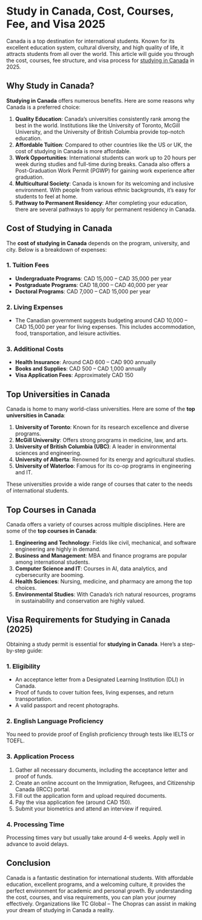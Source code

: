 # Study in Canada, Cost, Courses, Fee, and Visa 2025

Canada is a top destination for international students. Known for its excellent education system, cultural diversity, and high quality of life, it attracts students from all over the world. This article will guide you through the cost, courses, fee structure, and visa process for [studying in Canada](https://tcglobal.com/country/study-in-canada/)   in 2025.

## Why Study in Canada?

**Studying in Canada** offers numerous benefits. Here are some reasons why Canada is a preferred choice:

1. **Quality Education**: Canada’s universities consistently rank among the best in the world. Institutions like the University of Toronto, McGill University, and the University of British Columbia provide top-notch education.
2. **Affordable Tuition**: Compared to other countries like the US or UK, the cost of studying in Canada is more affordable.
3. **Work Opportunities**: International students can work up to 20 hours per week during studies and full-time during breaks. Canada also offers a Post-Graduation Work Permit (PGWP) for gaining work experience after graduation.
4. **Multicultural Society**: Canada is known for its welcoming and inclusive environment. With people from various ethnic backgrounds, it’s easy for students to feel at home.
5. **Pathway to Permanent Residency**: After completing your education, there are several pathways to apply for permanent residency in Canada.

## Cost of Studying in Canada

The **cost of studying in Canada** depends on the program, university, and city. Below is a breakdown of expenses:

### 1. Tuition Fees
- **Undergraduate Programs**: CAD 15,000 – CAD 35,000 per year
- **Postgraduate Programs**: CAD 18,000 – CAD 40,000 per year
- **Doctoral Programs**: CAD 7,000 – CAD 15,000 per year

### 2. Living Expenses
- The Canadian government suggests budgeting around CAD 10,000 – CAD 15,000 per year for living expenses. This includes accommodation, food, transportation, and leisure activities.

### 3. Additional Costs
- **Health Insurance**: Around CAD 600 – CAD 900 annually
- **Books and Supplies**: CAD 500 – CAD 1,000 annually
- **Visa Application Fees**: Approximately CAD 150

## Top Universities in Canada

Canada is home to many world-class universities. Here are some of the **top universities in Canada**:

1. **University of Toronto**: Known for its research excellence and diverse programs.
2. **McGill University**: Offers strong programs in medicine, law, and arts.
3. **University of British Columbia (UBC)**: A leader in environmental sciences and engineering.
4. **University of Alberta**: Renowned for its energy and agricultural studies.
5. **University of Waterloo**: Famous for its co-op programs in engineering and IT.

These universities provide a wide range of courses that cater to the needs of international students.

## Top Courses in Canada

Canada offers a variety of courses across multiple disciplines. Here are some of the **top courses in Canada**:

1. **Engineering and Technology**: Fields like civil, mechanical, and software engineering are highly in demand.
2. **Business and Management**: MBA and finance programs are popular among international students.
3. **Computer Science and IT**: Courses in AI, data analytics, and cybersecurity are booming.
4. **Health Sciences**: Nursing, medicine, and pharmacy are among the top choices.
5. **Environmental Studies**: With Canada’s rich natural resources, programs in sustainability and conservation are highly valued.

## Visa Requirements for Studying in Canada (2025)

Obtaining a study permit is essential for **studying in Canada**. Here’s a step-by-step guide:

### 1. Eligibility
- An acceptance letter from a Designated Learning Institution (DLI) in Canada.
- Proof of funds to cover tuition fees, living expenses, and return transportation.
- A valid passport and recent photographs.

### 2. English Language Proficiency
You need to provide proof of English proficiency through tests like IELTS or TOEFL.

### 3. Application Process
1. Gather all necessary documents, including the acceptance letter and proof of funds.
2. Create an online account on the Immigration, Refugees, and Citizenship Canada (IRCC) portal.
3. Fill out the application form and upload required documents.
4. Pay the visa application fee (around CAD 150).
5. Submit your biometrics and attend an interview if required.

### 4. Processing Time
Processing times vary but usually take around 4-6 weeks. Apply well in advance to avoid delays.

## Conclusion

Canada is a fantastic destination for international students. With affordable education, excellent programs, and a welcoming culture, it provides the perfect environment for academic and personal growth. By understanding the cost, courses, and visa requirements, you can plan your journey effectively. Organizations like TC Global – The Chopras can assist in making your dream of studying in Canada a reality.


